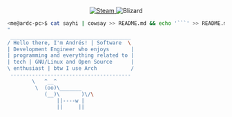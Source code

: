 <p align="center">
<span class="badge-steam">
<a href="https://steamcommunity.com/id/andrsrz" alt="Steam Profile">
<img src="https://img.shields.io/static/v1?label=andrsrz&message=@Steam&color=000000&style=for-the-badge&logo=steam" alt="Steam"/>
</a>
</span>
<span class="badge-blizzard">
<img src="https://img.shields.io/static/v1?label=andrsrz%201753&message=@Battle.net&color=00AEFF&style=for-the-badge&logo=battle.net" alt="Blizard"/>
</span>
</p>

``` sh
<me@ardc-pc>$ cat sayhi | cowsay >> README.md && echo '```' >> README.md
"
 _______________________________________ 
/ Hello there, I'm Andrés! | Software  \
| Development Engineer who enjoys       |
| programming and everything related to |
| tech | GNU/Linux and Open Source      |
\ enthusiast | btw I use Arch           /
 --------------------------------------- 
        \   ^__^
         \  (oo)\_______
            (__)\       )\/\
                ||----w |
                ||     ||
```
